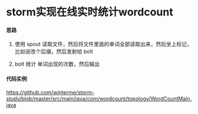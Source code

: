 # storm实现在线实时统计wordcount

#### 思路

1. 使用 spout 读取文件，然后将文件里面的单词全部读取出来，然后坐上标记，比如说改个后缀，然后发射给 bolt

2. bolt 统计 单词出现的次数，然后输出

#### 代码实例

https://github.com/winterme/storm-study/blob/master/src/main/java/com/wordcount/topology/WordCountMain.java